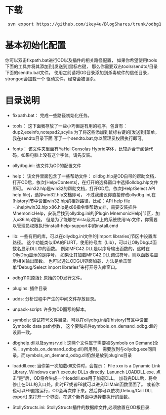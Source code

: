 # 下载
<pre> svn export https://github.com/ikey4u/BlogShares/trunk/odbg110 </pre>

# 基本初始化配置
你可以双击fixpath.bat进行OD以及插件的相关路径配置，
如果你希望使用tools下面的工具并将其添加到[发送到]鼠标右键，
那么你需要双击tools/sendto/目录下面的sendto.bat文件。
使用之前请将OD目录添加到杀毒软件的信任目录，strongod会加载一个
驱动文件，经常会被误杀。

# 目录说明
* fixpath.bat：
	完成一些路径初始化任务。
* tools：
	这下面我存放了一些小巧但是有用的程序，包含有：
	dup2,exeinfo,notepad2,scylla
	为了将这些添加到鼠标右键的[发送到]菜单，我在sendto目录下面
	写了一个sendto.bat,你以管理员权限执行即可。

* fonts：
	该文件夹里面有YaHei Consolas Hybrid字体，比较适合于阅读代码。如果电脑上没有这个字体，请先安装。
* ollydbg.ini:
	该文件为OD的配置文件
* help：
	该文件里面包含了一些帮助文件：
    olldbg.hlp是OD自带的帮助文档，打开OD后，依次[Help/Contents]，在打开的选择窗口中选择olldbg.hlp文件即可。
    win32.hlp是win32的帮助文档，打开OD后，依次[Help/Select API help file]，选择win32.hlp文档即可，
    不过我建议你直接修改ollydbg.ini,在[history]节中设置win32.hlp的相对路径，比如：API help file =.\help\win32.hlp 
    x86.hlp是x86指令集帮助文档，需要安装插件MnemonicHelp，安装后找到ollydbg.ini的[Plugin MnemonicHelp]节区，加入x86.hlp路径。
    但是为了能够在Vista及其以上的系统使用hlp文件，你需要以管理员权限执行install-help-support中的install.cmd
* lib:
	一些有用的库，可以在ollydbg.ini文件的[Import libraries]节区中设置库路径。
	这个功能类似IDA的FLIRT，使用符号库（Lib），可以让OllyDbg以函数名显示DLL中的函数。
	例如MFC42.DLL是以序号输出函数的，这时在OllyDbg显示的是序号，
	如果让其加载MFC42.DLL调试符号，则以函数名显示相关输出函数。
	也可以通过ODGUI界面加载，方法是单击菜单“Debug/Select import libraries”来打开导入库窗口。
* odbg110[原版]:
	原始的OD发行文件。
* plugins:
	插件目录
* udds:
	分析过程中产生的中间文件存放目录。
* unpack-script:
	许多为OD而写的脚本。
* symbols:
	调试符号文件目录，可以在ollydbg.ini的[history]节区中设置Symbolic data path参数，
	这个要和插件symbols_on_demand_odbg.dll的设置一致。
* dbghelp.dll以及symsrv.dll:
	这两个文件属于需要被Symbols on Demand(全名：symbols_on_demand_odbg.dll)所用到，
	需要放到与ollydbg.exe同目录。而symbols_on_demand_odbg.dll仍然是放到plugins目录
* loaddll.exe:
	当你第一次加载dll文件时，会提示：
	File xxx is a Dynamic Link Library. Windows can't execute DLLs directly.
	Lanunch LOADDLL.exe.
	点击“是”后，OD将会生成一个loaddll.exe用于加载DLL。
	加载完DLL后，将会停止在DLL的入口处，此时F7或者F8就可以进入DllMain函数里面了。
	或者你也可以F9直接运行，OD会再次停下来。然后你可以依次[Debug/Call DLL export]
	来打开一个界面，在这个新界面中选择要执行的函数。
* StollyStructs.ini:
  StollyStructs插件的数据库文件,必须放置在OD根目录.
